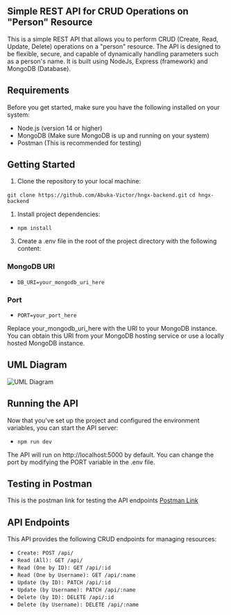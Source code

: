 ## Simple REST API for CRUD Operations on "Person" Resource

This is a simple REST API that allows you to perform CRUD (Create, Read, Update, Delete) operations on a "person" resource. The API is designed to be flexible, secure, and capable of dynamically handling parameters such as a person's name. It is built using NodeJs, Express (framework) and MongoDB (Database). 

## Requirements
Before you get started, make sure you have the following installed on your system:

- Node.js (version 14 or higher)
- MongoDB (Make sure MongoDB is up and running on your system)
- Postman (This is recommended for testing)

## Getting Started
1. Clone the repository to your local machine:

```git clone https://github.com/Abuka-Victor/hngx-backend.git```
```cd hngx-backend```

1. Install project dependencies:
   
- `npm install`
  
3. Create a .env file in the root of the project directory with the following content:

### MongoDB URI

- `DB_URI=your_mongodb_uri_here`

### Port
- `PORT=your_port_here`

Replace your_mongodb_uri_here with the URI to your MongoDB instance. You can obtain this URI from your MongoDB hosting service or use a locally hosted MongoDB instance.

## UML Diagram 

![UML Diagram](https://github.com/ayobamy/hngx_projects/assets/59466195/c6ee9bc7-f59d-4a15-81c9-e42733cfdd42)

## Running the API
Now that you've set up the project and configured the environment variables, you can start the API server:

- `npm run dev`

The API will run on http://localhost:5000 by default. You can change the port by modifying the PORT variable in the .env file.

## Testing in Postman
This is the postman link for testing the API endpoints
<a href='https://www.postman.com/ahmedolawale/workspace/hgnx/collection/26466520-6b66656b-629d-414c-8544-b261e24ade13?action=share&creator=26466520'>Postman Link</a>


## API Endpoints
This API provides the following CRUD endpoints for managing resources:

- `Create: POST /api/`
- `Read (All): GET /api/`
- `Read (One by ID): GET /api/:id`
- `Read (One by Username): GET /api/:name`
- `Update (by ID): PATCH /api/:id`
- `Update (by Username): PATCH /api/:name`
- `Delete (by ID): DELETE /api/:id`
- `Delete (by Username): DELETE /api/:name`
  

